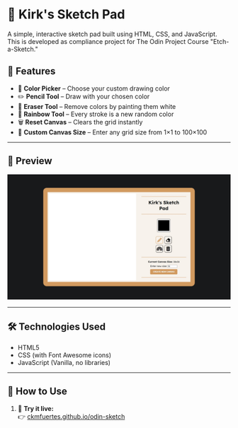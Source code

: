 # 🎨 Kirk's Sketch Pad

A simple, interactive sketch pad built using HTML, CSS, and JavaScript. This is developed as compliance project for The Odin Project Course "Etch-a-Sketch."

## 🚀 Features

- 🎨 **Color Picker** – Choose your custom drawing color
- ✏️ **Pencil Tool** – Draw with your chosen color
- 🧽 **Eraser Tool** – Remove colors by painting them white
- 🌈 **Rainbow Tool** – Every stroke is a new random color
- 🗑 **Reset Canvas** – Clears the grid instantly
- 🔢 **Custom Canvas Size** – Enter any grid size from 1×1 to 100×100

---

## 📸 Preview

![Preview Screenshot](/assets/img/preview.jpg)

---

## 🛠️ Technologies Used

- HTML5
- CSS (with Font Awesome icons)
- JavaScript (Vanilla, no libraries)

---

## 🧰 How to Use

1. 🔗 **Try it live:**  
   👉 [ckmfuertes.github.io/odin-sketch](https://ckmfuertes.github.io/odin-sketch)
